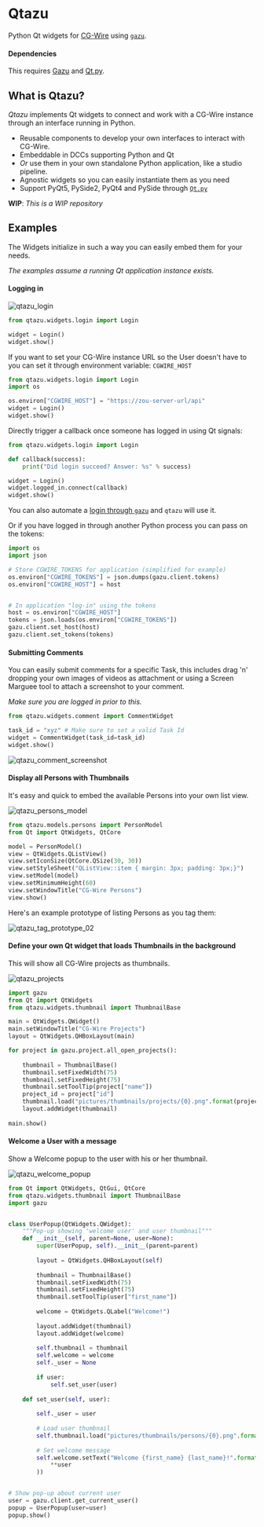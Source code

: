 # Qtazu

Python Qt widgets for [CG-Wire](https://www.cg-wire.com/) using [`gazu`](https://github.com/cgwire/gazu).

#### Dependencies

This requires [Gazu](https://github.com/cgwire/gazu) and [Qt.py](https://github.com/mottosso/Qt.py).


## What is Qtazu?

*Qtazu* implements Qt widgets to connect and work with a CG-Wire instance through an interface running in Python.

- Reusable components to develop your own interfaces to interact with CG-Wire.
- Embeddable in DCCs supporting Python and Qt
- _Or_ use them in your own standalone Python application, like a studio pipeline.
- Agnostic widgets so you can easily instantiate them as you need
- Support PyQt5, PySide2, PyQt4 and PySide through [`Qt.py`](https://github.com/mottosso/Qt.py)


**WIP**: *This is a WIP repository*


## Examples

The Widgets initialize in such a way you can easily embed them for your needs. 

_The examples assume a running Qt application instance exists._


#### Logging in

![qtazu_login](https://user-images.githubusercontent.com/2439881/70457311-3ab92580-1ab0-11ea-817f-97b43d749923.png)

```python
from qtazu.widgets.login import Login

widget = Login()
widget.show()
```

If you want to set your CG-Wire instance URL so the User doesn't have to you can set it through environment variable: `CGWIRE_HOST`

```python
from qtazu.widgets.login import Login
import os

os.environ["CGWIRE_HOST"] = "https://zou-server-url/api"
widget = Login()
widget.show()
```

Directly trigger a callback once someone has logged in using Qt signals:

```python
from qtazu.widgets.login import Login

def callback(success):
    print("Did login succeed? Answer: %s" % success)

widget = Login()
widget.logged_in.connect(callback)
widget.show()
```

You can also automate a [login through `gazu`](https://github.com/cgwire/gazu#quickstart) and `qtazu` will use it.

Or if you have logged in through another Python process you can pass on the tokens:

```python
import os
import json

# Store CGWIRE_TOKENS for application (simplified for example)
os.environ["CGWIRE_TOKENS"] = json.dumps(gazu.client.tokens)
os.environ["CGWIRE_HOST"] = host


# In application "log-in" using the tokens
host = os.environ["CGWIRE_HOST"]
tokens = json.loads(os.environ["CGWIRE_TOKENS"])
gazu.client.set_host(host)
gazu.client.set_tokens(tokens)
```

#### Submitting Comments

You can easily submit comments for a specific Task, this includes drag 'n' dropping your own images of videos as attachment or using a Screen Marguee tool to attach a screenshot to your comment.

_Make sure you are logged in prior to this._

```python
from qtazu.widgets.comment import CommentWidget

task_id = "xyz" # Make sure to set a valid Task Id
widget = CommentWidget(task_id=task_id)
widget.show()
```

![qtazu_comment_screenshot](https://user-images.githubusercontent.com/2439881/70453939-ec088d00-1aa9-11ea-876b-38747ee16b13.gif)

#### Display all Persons with Thumbnails

It's easy and quick to embed the available Persons into your own list view.

![qtazu_persons_model](https://user-images.githubusercontent.com/2439881/70457319-3bea5280-1ab0-11ea-97b9-46c1388eb452.png)

```python
from qtazu.models.persons import PersonModel
from Qt import QtWidgets, QtCore

model = PersonModel()
view = QtWidgets.QListView()
view.setIconSize(QtCore.QSize(30, 30))
view.setStyleSheet("QListView::item { margin: 3px; padding: 3px;}")
view.setModel(model)
view.setMinimumHeight(60)
view.setWindowTitle("CG-Wire Persons")
view.show()
```

Here's an example prototype of listing Persons as you tag them:

![qtazu_tag_prototype_02](https://user-images.githubusercontent.com/2439881/70454197-57525f00-1aaa-11ea-8a07-85e4b16cf12d.gif)

#### Define your own Qt widget that loads Thumbnails in the background

This will show all CG-Wire projects as thumbnails.

![qtazu_projects](https://user-images.githubusercontent.com/2439881/70457323-3db41600-1ab0-11ea-9488-720370a0f757.png)

```python
import gazu
from Qt import QtWidgets
from qtazu.widgets.thumbnail import ThumbnailBase

main = QtWidgets.QWidget()
main.setWindowTitle("CG-Wire Projects")
layout = QtWidgets.QHBoxLayout(main)

for project in gazu.project.all_open_projects():
   
    thumbnail = ThumbnailBase()
    thumbnail.setFixedWidth(75)
    thumbnail.setFixedHeight(75)
    thumbnail.setToolTip(project["name"])
    project_id = project["id"]
    thumbnail.load("pictures/thumbnails/projects/{0}.png".format(project_id))
    layout.addWidget(thumbnail)
    
main.show()
```

#### Welcome a User with a message

Show a Welcome popup to the user with his or her thumbnail.

![qtazu_welcome_popup](https://user-images.githubusercontent.com/2439881/70457328-3e4cac80-1ab0-11ea-9b4f-6ceccf2183d0.png)

```python
from Qt import QtWidgets, QtGui, QtCore
from qtazu.widgets.thumbnail import ThumbnailBase
import gazu


class UserPopup(QtWidgets.QWidget):
    """Pop-up showing 'welcome user' and user thumbnail"""
    def __init__(self, parent=None, user=None):
        super(UserPopup, self).__init__(parent=parent)
    
        layout = QtWidgets.QHBoxLayout(self)
   
        thumbnail = ThumbnailBase()
        thumbnail.setFixedWidth(75)
        thumbnail.setFixedHeight(75)
        thumbnail.setToolTip(user["first_name"])
        
        welcome = QtWidgets.QLabel("Welcome!")
        
        layout.addWidget(thumbnail)
        layout.addWidget(welcome)
    
        self.thumbnail = thumbnail
        self.welcome = welcome
        self._user = None
        
        if user:
            self.set_user(user)
    
    def set_user(self, user):
        
        self._user = user
        
        # Load user thumbnail 
        self.thumbnail.load("pictures/thumbnails/persons/{0}.png".format(user["id"]))
        
        # Set welcome message
        self.welcome.setText("Welcome {first_name} {last_name}!".format(
            **user
        ))


# Show pop-up about current user
user = gazu.client.get_current_user()
popup = UserPopup(user=user)
popup.show()
```
